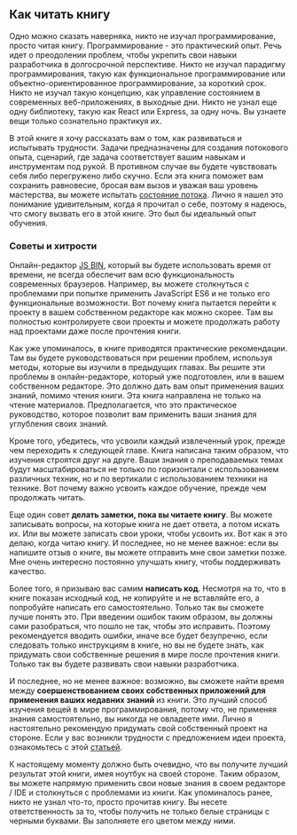 ## Как читать книгу

Одно можно сказать наверняка, никто не изучал программирование, просто читая книгу. Программирование - это практический опыт. Речь идет о преодолении проблем, чтобы укрепить свои навыки разработчика в долгосрочной перспективе. Никто не изучал парадигму программирования, такую как функциональное программирование или объектно-ориентированное программирование, за короткий срок. Никто не изучал такую концепцию, как управление состоянием в современных веб-приложениях, в выходные дни. Никто не узнал еще одну библиотеку, такую как React или Express, за одну ночь. Вы узнаете вещи только сознательно практикуя их.

В этой книге я хочу рассказать вам о том, как развиваться и испытывать трудности. Задачи предназначены для создания потокового опыта, сценарий, где задача соответствует вашим навыкам и инструментам под рукой. В противном случае вы будете чувствовать себя либо перегружено либо скучно. Если эта книга поможет вам сохранить равновесие, бросая вам вызов и уважая ваш уровень мастерства, вы можете испытать [состояние потока](https://www.robinwieruch.de/lessons-learned-deep-work-flow/). Лично я нашел это понимание удивительным, когда я прочитал о себе, поэтому я надеюсь, что смогу вызвать его в этой книге. Это был бы идеальный опыт обучения.

### Советы и хитрости

Онлайн-редактор [JS BIN](http://jsbin.com/), который вы будете использовать время от времени, не всегда обеспечит вам всю функциональность современных браузеров. Например, вы можете столкнуться с проблемами при попытке применить JavaScript ES6 и не только его функциональные возможности. Вот почему книга пытается перейти к проекту в вашем собственном редакторе как можно скорее. Там вы полностью контролируете свои проекты и можете продолжать работу над проектами даже после прочтения книги.

Как уже упоминалось, в книге приводятся практические рекомендации. Там вы будете руководствоваться при решении проблем, используя методы, которые вы изучили в предыдущих главах. Вы решите эти проблемы в онлайн-редакторе, который уже подготовлен, или в вашем собственном редакторе. Это должно дать вам опыт применения ваших знаний, помимо чтения книги. Эта книга направлена не только на чтение материалов. Предполагается, что это практическое руководство, которое позволит вам применить ваши знания для углубления своих знаний.

Кроме того, убедитесь, что усвоили каждый извлеченный урок, прежде чем переходить к следующей главе. Книга написана таким образом, что изучения строятся друг на друге. Ваши знания о преподаваемых темах будут масштабироваться не только по горизонтали с использованием различных техник, но и по вертикали с использованием техники на технике. Вот почему важно усвоить каждое обучение, прежде чем продолжать читать.

Еще один совет **делать заметки, пока вы читаете книгу**. Вы можете записывать вопросы, на которые книга не дает ответа, а потом искать их. Или вы можете записать свои уроки, чтобы усвоить их. Вот как я это делаю, когда читаю книгу. И последнее, но не менее важное: если вы напишите отзыв о книге, вы можете отправить мне свои заметки позже. Мне очень интересно постоянно улучшать книгу, чтобы поддерживать качество.

Более того, я призываю вас самим **написать код**. Несмотря на то, что в книге показан исходный код, не копируйте и не вставляйте его, а попробуйте написать его самостоятельно. Только так вы сможете лучше понять это. При введении ошибок таким образом, вы должны сами разобраться, что пошло не так, чтобы это исправить. Поэтому рекомендуется вводить ошибки, иначе все будет безупречно, если следовать только инструкциям в книге, но вы не будете знать, как придумать свои собственные решения в мире после прочтения книги. Только так вы будете развивать свои навыки разработчика.

И последнее, но не менее важное: возможно, вы сможете найти время между **соершенствованием своих собственных приложений для применения ваших недавних знаний** из книги. Это лучший способ изучения вещей в мире программирования, потому что, не применяя знания самостоятельно, вы никогда не овладеете ими. Лично я настоятельно рекомендую придумать свой собственный проект на стороне. Если у вас возникли трудности с предложением идеи проекта, ознакомьтесь с этой [статьей](https://www.robinwieruch.de/how-to-learn-framework/).

К настоящему моменту должно быть очевидно, что вы получите лучший результат этой книги, имея ноутбук на своей стороне. Таким образом, вы можете напрямую применить свои новые знания в своем редакторе / IDE и столкнуться с проблемами из книги. Как упоминалось ранее, никто не узнал что-то, просто прочитав книгу. Вы несете ответственность за то, чтобы получить не только белые страницы с черными буквами. Вы заполняете его цветом между ними.
